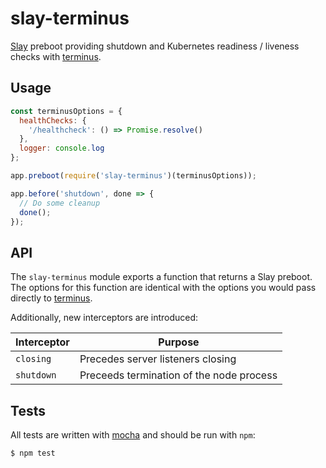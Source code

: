 # slay-terminus

[Slay] preboot providing shutdown and Kubernetes readiness / liveness checks with [terminus].

## Usage

```js
const terminusOptions = {
  healthChecks: {
    '/healthcheck': () => Promise.resolve()
  },
  logger: console.log
};

app.preboot(require('slay-terminus')(terminusOptions));

app.before('shutdown', done => {
  // Do some cleanup
  done();
});
```

## API

The `slay-terminus` module exports a function that returns a Slay preboot. The options for this function are identical with the options you would pass directly to [terminus]. 

Additionally, new interceptors are introduced:

| Interceptor | Purpose |
|-------------|---------|
| `closing`   | Precedes server listeners closing |
| `shutdown`  | Preceeds termination of the node process |

## Tests

All tests are written with [mocha] and should be run with `npm`:

``` bash
$ npm test
```

[Conventional Commits Specification]: https://www.npmjs.com/package/@commitlint/config-conventional
[mocha]: http://mochajs.org/
[terminus]: https://github.com/godaddy/terminus
[Slay]: https://github.com/godaddy/slay
